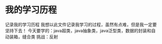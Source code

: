# 我的学习历程
记录我的学习历程
我想以此文件记录我学习的过程，虽然有点难，但是我一定要坚持下去！
今天要学的：java超类，java抽象类，java泛型类，数据的封装和自动装箱，缝合类
挑战：反射
